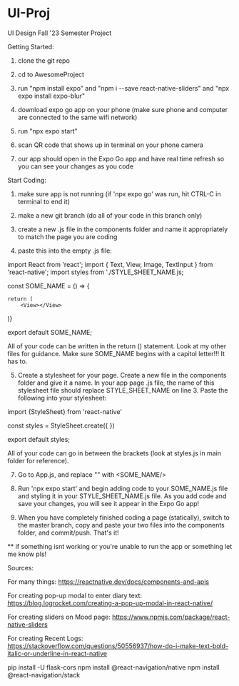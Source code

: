 # UI-Proj
UI Design Fall '23 Semester Project

Getting Started:

1) clone the git repo

2) cd to AwesomeProject

3) run "npm install expo" and "npm i --save react-native-sliders" and "npx expo install expo-blur"

4) download expo go app on your phone (make sure phone and computer are connected to the same wifi network)

5) run "npx expo start"

6) scan QR code that shows up in terminal on your phone camera

7) our app should open in the Expo Go app and have real time refresh so you
can see your changes as you code

Start Coding:

1) make sure app is not running (if 'npx expo go' was run, hit CTRL-C in terminal to end it)

2) make a new git branch (do all of your code in this branch only)

3) create a new .js file in the components folder and name it appropriately to match the page
you are coding

4) paste this into the empty .js file:

import React from 'react';
import { Text, View, Image, TextInput } from 'react-native';
import styles from './STYLE_SHEET_NAME.js;

const SOME_NAME = () => {

	return (
		<View></View>

)}

export default SOME_NAME;


All of your code can be written in the return () statement. Look at my other
files for guidance.
Make sure SOME_NAME begins with a capitol letter!!! It has to.

5) Create a stylesheet for your page. Create a new file in the components folder and give it a name. In your
app page .js file, the name of this stylesheet file should replace STYLE_SHEET_NAME on line 3. Paste the following into
your stylesheet:


import {StyleSheet} from 'react-native'

const styles = StyleSheet.create({
})

export default styles;


All of your code can go in between the brackets (look at styles.js in main folder for reference).

7) Go to App.js, and replace "<MoodIcon/>" with <SOME_NAME/>

8) Run 'npx expo start' and begin adding code to your SOME_NAME.js file and styling it
in your STYLE_SHEET_NAME.js file. As you add code and save your changes, you will see it
appear in the Expo Go app!

9) When you have completely finished coding a page (statically), switch to the master branch,
copy and paste your two files into the components folder, and commit/push. That's it!


** if something isnt working or you're unable to run the app or something let me know pls!


Sources:

For many things: https://reactnative.dev/docs/components-and-apis

For creating pop-up modal to enter diary text: https://blog.logrocket.com/creating-a-pop-up-modal-in-react-native/

For creating sliders on Mood page: https://www.npmjs.com/package/react-native-sliders

For creating Recent Logs: https://stackoverflow.com/questions/50556937/how-do-i-make-text-bold-italic-or-underline-in-react-native








pip install -U flask-cors
npm install @react-navigation/native
npm install @react-navigation/stack

